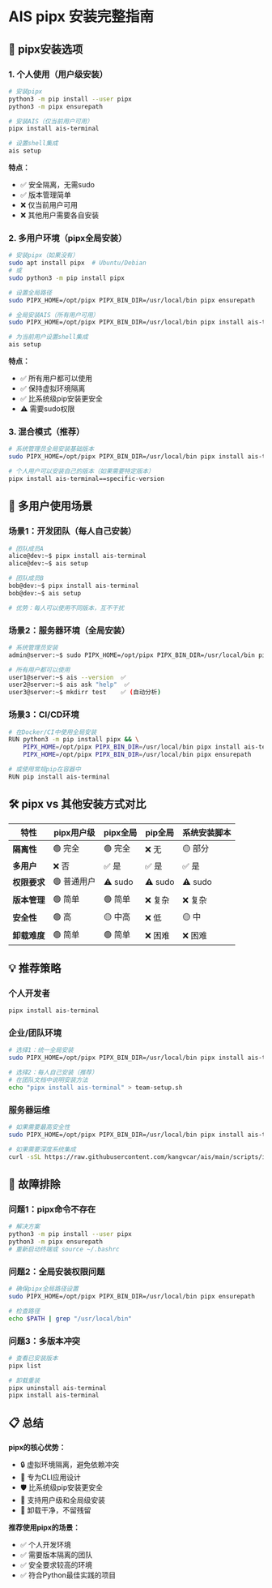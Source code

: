 # AIS pipx 安装完整指南

## 🎯 pipx安装选项

### 1. 个人使用（用户级安装）
```bash
# 安装pipx
python3 -m pip install --user pipx
python3 -m pipx ensurepath

# 安装AIS（仅当前用户可用）
pipx install ais-terminal

# 设置shell集成
ais setup
```

**特点：**
- ✅ 安全隔离，无需sudo
- ✅ 版本管理简单
- ❌ 仅当前用户可用
- ❌ 其他用户需要各自安装

### 2. 多用户环境（pipx全局安装）
```bash
# 安装pipx（如果没有）
sudo apt install pipx  # Ubuntu/Debian
# 或
sudo python3 -m pip install pipx

# 设置全局路径
sudo PIPX_HOME=/opt/pipx PIPX_BIN_DIR=/usr/local/bin pipx ensurepath

# 全局安装AIS（所有用户可用）
sudo PIPX_HOME=/opt/pipx PIPX_BIN_DIR=/usr/local/bin pipx install ais-terminal

# 为当前用户设置shell集成
ais setup
```

**特点：**
- ✅ 所有用户都可以使用
- ✅ 保持虚拟环境隔离
- ✅ 比系统级pip安装更安全
- ⚠️ 需要sudo权限

### 3. 混合模式（推荐）
```bash
# 系统管理员全局安装基础版本
sudo PIPX_HOME=/opt/pipx PIPX_BIN_DIR=/usr/local/bin pipx install ais-terminal

# 个人用户可以安装自己的版本（如果需要特定版本）
pipx install ais-terminal==specific-version
```

## 🔄 多用户使用场景

### 场景1：开发团队（每人自己安装）
```bash
# 团队成员A
alice@dev:~$ pipx install ais-terminal
alice@dev:~$ ais setup

# 团队成员B  
bob@dev:~$ pipx install ais-terminal
bob@dev:~$ ais setup

# 优势：每人可以使用不同版本，互不干扰
```

### 场景2：服务器环境（全局安装）
```bash
# 系统管理员安装
admin@server:~$ sudo PIPX_HOME=/opt/pipx PIPX_BIN_DIR=/usr/local/bin pipx install ais-terminal

# 所有用户都可以使用
user1@server:~$ ais --version  ✅
user2@server:~$ ais ask "help"  ✅
user3@server:~$ mkdirr test    ✅ (自动分析)
```

### 场景3：CI/CD环境
```bash
# 在Docker/CI中使用全局安装
RUN python3 -m pip install pipx && \
    PIPX_HOME=/opt/pipx PIPX_BIN_DIR=/usr/local/bin pipx install ais-terminal && \
    PIPX_HOME=/opt/pipx PIPX_BIN_DIR=/usr/local/bin pipx ensurepath

# 或使用常规pip在容器中
RUN pip install ais-terminal
```

## 🛠️ pipx vs 其他安装方式对比

| 特性 | pipx用户级 | pipx全局 | pip全局 | 系统安装脚本 |
|------|------------|----------|---------|-------------|
| **隔离性** | 🟢 完全 | 🟢 完全 | ❌ 无 | 🟡 部分 |
| **多用户** | ❌ 否 | ✅ 是 | ✅ 是 | ✅ 是 |
| **权限要求** | 🟢 普通用户 | ⚠️ sudo | ⚠️ sudo | ⚠️ sudo |
| **版本管理** | 🟢 简单 | 🟢 简单 | ❌ 复杂 | ❌ 复杂 |
| **安全性** | 🟢 高 | 🟡 中高 | ❌ 低 | 🟡 中 |
| **卸载难度** | 🟢 简单 | 🟢 简单 | ❌ 困难 | ❌ 困难 |

## 💡 推荐策略

### 个人开发者
```bash
pipx install ais-terminal
```

### 企业/团队环境
```bash
# 选择1：统一全局安装
sudo PIPX_HOME=/opt/pipx PIPX_BIN_DIR=/usr/local/bin pipx install ais-terminal

# 选择2：每人自己安装（推荐）
# 在团队文档中说明安装方法
echo "pipx install ais-terminal" > team-setup.sh
```

### 服务器运维
```bash
# 如果需要最高安全性
sudo PIPX_HOME=/opt/pipx PIPX_BIN_DIR=/usr/local/bin pipx install ais-terminal

# 如果需要深度系统集成
curl -sSL https://raw.githubusercontent.com/kangvcar/ais/main/scripts/install.sh | bash
```

## 🔧 故障排除

### 问题1：pipx命令不存在
```bash
# 解决方案
python3 -m pip install --user pipx
python3 -m pipx ensurepath
# 重新启动终端或 source ~/.bashrc
```

### 问题2：全局安装权限问题
```bash
# 确保pipx全局路径设置
sudo PIPX_HOME=/opt/pipx PIPX_BIN_DIR=/usr/local/bin pipx ensurepath

# 检查路径
echo $PATH | grep "/usr/local/bin"
```

### 问题3：多版本冲突
```bash
# 查看已安装版本
pipx list

# 卸载重装
pipx uninstall ais-terminal
pipx install ais-terminal
```

## 📋 总结

**pipx的核心优势：**
- 🔒 虚拟环境隔离，避免依赖冲突
- 🎯 专为CLI应用设计
- 🛡️ 比系统级pip安装更安全
- 🔄 支持用户级和全局级安装
- 🧹 卸载干净，不留残留

**推荐使用pipx的场景：**
- ✅ 个人开发环境
- ✅ 需要版本隔离的团队
- ✅ 安全要求较高的环境
- ✅ 符合Python最佳实践的项目